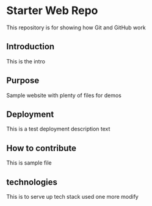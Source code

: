 # Starter Web Repo

This repository is for showing how Git and GitHub work

## Introduction

This is the intro

## Purpose

Sample website with plenty of files for demos

## Deployment

This is a test deployment description text

## How to contribute

This is sample file

## technologies

This is to serve up tech stack used
one more modify